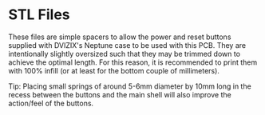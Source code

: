 # STL Files

These files are simple spacers to allow the power and reset buttons supplied
with DVIZIX's Neptune case to be used with this PCB. They are intentionally
slightly oversized such that they may be trimmed down to achieve the optimal
length. For this reason, it is recommended to print them with 100% infill
(or at least for the bottom couple of millimeters).

Tip: Placing small springs of around 5-6mm diameter by 10mm long in the recess
between the buttons and the main shell will also improve the action/feel of
the buttons.